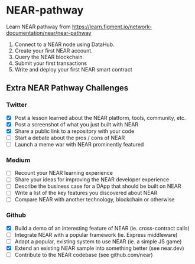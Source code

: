 # NEAR-pathway
Learn NEAR pathway from https://learn.figment.io/network-documentation/near/near-pathway

1. Connect to a NEAR node using DataHub.
2. Create your first NEAR account.
3. Query the NEAR blockchain.
4. Submit your first transactions
5. Write and deploy your first NEAR smart contract

## Extra NEAR Pathway Challenges

### Twitter
* [x] Post a lesson learned about the NEAR platform, tools, community, etc.
* [x] Post a screenshot of what you just built with NEAR
* [x] Share a public link to a repository with your code
* [ ] Start a debate about the pros / cons of NEAR
* [ ] Launch a meme war with NEAR prominently featured

### Medium
* [ ] Recount your NEAR learning experience
* [ ] Share your ideas for improving the NEAR developer experience
* [ ] Describe the business case for a DApp that should be built on NEAR
* [ ] Write a list of the key features you discovered about NEAR
* [ ] Compare NEAR with another technology, blockchain or otherwise

### Github
* [x] Build a demo of an interesting feature of NEAR (ie. cross-contract calls)
* [ ] Integrate NEAR with a popular framework (ie. Express middleware)
* [ ] Adapt a popular, existing system to use NEAR (ie. a simple JS game)
* [x] Extend an existing NEAR sample into something better (see near.dev)
* [ ] Contribute to the NEAR codebase (see github.com/near)
